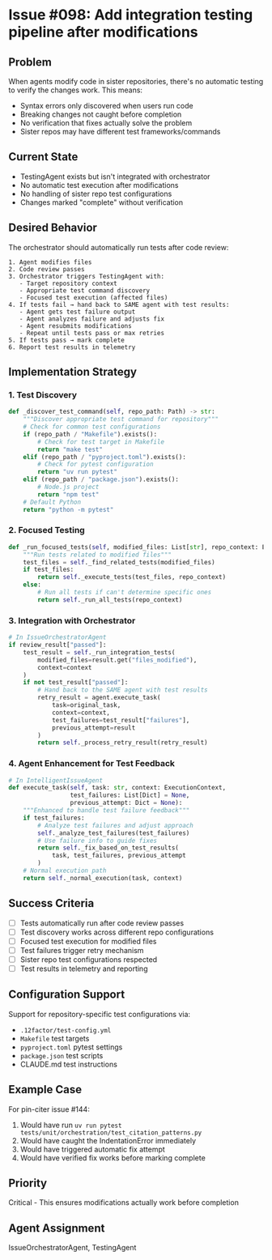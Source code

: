 # Issue #098: Add integration testing pipeline after modifications

## Problem
When agents modify code in sister repositories, there's no automatic testing to verify the changes work. This means:
- Syntax errors only discovered when users run code
- Breaking changes not caught before completion
- No verification that fixes actually solve the problem
- Sister repos may have different test frameworks/commands

## Current State
- TestingAgent exists but isn't integrated with orchestrator
- No automatic test execution after modifications
- No handling of sister repo test configurations
- Changes marked "complete" without verification

## Desired Behavior
The orchestrator should automatically run tests after code review:

```
1. Agent modifies files
2. Code review passes
3. Orchestrator triggers TestingAgent with:
   - Target repository context
   - Appropriate test command discovery
   - Focused test execution (affected files)
4. If tests fail → hand back to SAME agent with test results:
   - Agent gets test failure output
   - Agent analyzes failure and adjusts fix
   - Agent resubmits modifications
   - Repeat until tests pass or max retries
5. If tests pass → mark complete
6. Report test results in telemetry
```

## Implementation Strategy

### 1. Test Discovery
```python
def _discover_test_command(self, repo_path: Path) -> str:
    """Discover appropriate test command for repository"""
    # Check for common test configurations
    if (repo_path / "Makefile").exists():
        # Check for test target in Makefile
        return "make test"
    elif (repo_path / "pyproject.toml").exists():
        # Check for pytest configuration
        return "uv run pytest"
    elif (repo_path / "package.json").exists():
        # Node.js project
        return "npm test"
    # Default Python
    return "python -m pytest"
```

### 2. Focused Testing
```python
def _run_focused_tests(self, modified_files: List[str], repo_context: ExecutionContext):
    """Run tests related to modified files"""
    test_files = self._find_related_tests(modified_files)
    if test_files:
        return self._execute_tests(test_files, repo_context)
    else:
        # Run all tests if can't determine specific ones
        return self._run_all_tests(repo_context)
```

### 3. Integration with Orchestrator
```python
# In IssueOrchestratorAgent
if review_result["passed"]:
    test_result = self._run_integration_tests(
        modified_files=result.get("files_modified"),
        context=context
    )
    if not test_result["passed"]:
        # Hand back to the SAME agent with test results
        retry_result = agent.execute_task(
            task=original_task,
            context=context,
            test_failures=test_result["failures"],
            previous_attempt=result
        )
        return self._process_retry_result(retry_result)
```

### 4. Agent Enhancement for Test Feedback
```python
# In IntelligentIssueAgent
def execute_task(self, task: str, context: ExecutionContext, 
                 test_failures: List[Dict] = None, 
                 previous_attempt: Dict = None):
    """Enhanced to handle test failure feedback"""
    if test_failures:
        # Analyze test failures and adjust approach
        self._analyze_test_failures(test_failures)
        # Use failure info to guide fixes
        return self._fix_based_on_test_results(
            task, test_failures, previous_attempt
        )
    # Normal execution path
    return self._normal_execution(task, context)
```

## Success Criteria
- [ ] Tests automatically run after code review passes
- [ ] Test discovery works across different repo configurations
- [ ] Focused test execution for modified files
- [ ] Test failures trigger retry mechanism
- [ ] Sister repo test configurations respected
- [ ] Test results in telemetry and reporting

## Configuration Support
Support for repository-specific test configurations via:
- `.12factor/test-config.yml`
- `Makefile` test targets
- `pyproject.toml` pytest settings
- `package.json` test scripts
- CLAUDE.md test instructions

## Example Case
For pin-citer issue #144:
1. Would have run `uv run pytest tests/unit/orchestration/test_citation_patterns.py`
2. Would have caught the IndentationError immediately
3. Would have triggered automatic fix attempt
4. Would have verified fix works before marking complete

## Priority
Critical - This ensures modifications actually work before completion

## Agent Assignment
IssueOrchestratorAgent, TestingAgent